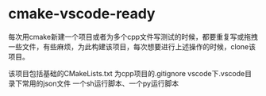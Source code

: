 # cmake-vscode-ready
每次用cmake新建一个项目或者为多个cpp文件写测试的时候，都要重复写或拖拽一些文件，有些麻烦，为此构建该项目，每次想要进行上述操作的时候，clone该项目。

该项目包括基础的CMakeLists.txt
为cpp项目的.gitignore
vscode下.vscode目录下常用的json文件
一个sh运行脚本、一个py运行脚本
